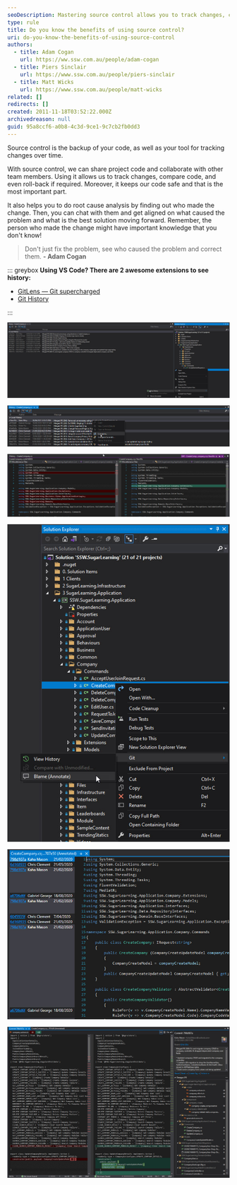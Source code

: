 ```yaml
---
seoDescription: Mastering source control allows you to track changes, collaborate with team members, and recover from mistakes while keeping your code safe.
type: rule
title: Do you know the benefits of using source control?
uri: do-you-know-the-benefits-of-using-source-control
authors:
  - title: Adam Cogan
    url: https://ww.ssw.com.au/people/adam-cogan
  - title: Piers Sinclair
    url: https://www.ssw.com.au/people/piers-sinclair
  - title: Matt Wicks
    url: https://www.ssw.com.au/people/matt-wicks
related: []
redirects: []
created: 2011-11-18T03:52:22.000Z
archivedreason: null
guid: 95a8ccf6-a0b8-4c3d-9ce1-9c7cb2fb0dd3
---
```


Source control is the backup of your code, as well as your tool for tracking changes over time.

With source control, we can share project code and collaborate with other team members. Using it allows us to track changes, compare code, and even roll-back if required. Moreover, it keeps our code safe and that is the most important part.

<!--endintro-->

It also helps you to do root cause analysis by finding out who made the change. Then, you can chat with them and get aligned on what caused the problem and what is the best solution moving forward. Remember, the person who made the change might have important knowledge that you don't know!

> Don't just fix the problem, see who caused the problem and correct them.
> **- Adam Cogan**

::: greybox
**Using VS Code? There are 2 awesome extensions to see history:**

- [GitLens — Git supercharged](https://marketplace.visualstudio.com/items?itemName=eamodio.gitlens)
- [Git History](https://marketplace.visualstudio.com/items?itemName=donjayamanne.githistory)

:::

![Figure: Right-click a file and select Git | View History to see the changes in source control](FileChanges.jpg)

![Figure: We can select different changesets and compare the changes](CompareFileChanges.jpg)

![Figure: We can select different changesets and compare the changes. Blue = modified, Green = addition, Red = deletion](Changesets.jpg)

![Figure: Right click a file and select Git | Blame (Annotate) to view the history on a segment basis](Annotate.jpg)

![Figure: Use annotate to understand (or find the guy) to understand his thoughts before deleting/changing someone elses code](AnnotatedFile.jpg)

![Figure: Annotation is great, but it gets even better when clicking the commit code gives you full details](AnnotateDetails.jpg)
